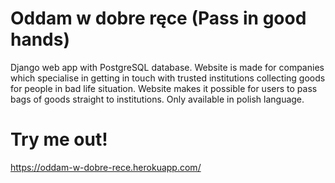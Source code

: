 # Oddam w dobre ręce (Pass in good hands)

Django web app with PostgreSQL database. Website is made for companies which specialise in getting in touch with trusted institutions collecting goods for people in bad life situation. Website makes it possible for users to pass bags of goods straight to institutions. Only available in polish language.

# Try me out!
https://oddam-w-dobre-rece.herokuapp.com/
